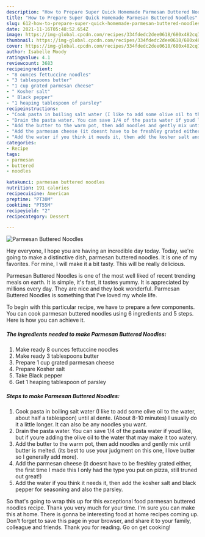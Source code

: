 ```yaml
---
description: "How to Prepare Super Quick Homemade Parmesan Buttered Noodles"
title: "How to Prepare Super Quick Homemade Parmesan Buttered Noodles"
slug: 612-how-to-prepare-super-quick-homemade-parmesan-buttered-noodles
date: 2021-11-16T05:48:52.654Z
image: https://img-global.cpcdn.com/recipes/334fdedc2dee0618/680x482cq70/parmesan-buttered-noodles-recipe-main-photo.jpg
thumbnail: https://img-global.cpcdn.com/recipes/334fdedc2dee0618/680x482cq70/parmesan-buttered-noodles-recipe-main-photo.jpg
cover: https://img-global.cpcdn.com/recipes/334fdedc2dee0618/680x482cq70/parmesan-buttered-noodles-recipe-main-photo.jpg
author: Isabelle Moody
ratingvalue: 4.1
reviewcount: 3683
recipeingredient:
- "8 ounces fettuccine noodles"
- "3 tablespoons butter"
- "1 cup grated parmesan cheese"
- " Kosher salt"
- " Black pepper"
- "1 heaping tablespoon of parsley"
recipeinstructions:
- "Cook pasta in boiling salt water (I like to add some olive oil to the water, about half a tablespoon) until al dente. (About 8-10 minutes) I usually do it a little  longer. It can also be any noodles you want."
- "Drain the pasta water. You can save 1/4 of the pasta water if youd like, but if youre adding the olive oil to the water that may make it too watery."
- "Add the butter to the warm pot, then add noodles and gently mix until butter is melted. (its best to use your judgment on this one, I love butter so I generally add more)."
- "Add the parmesan cheese (it doesnt have to be freshley grated either, the first time I made this I only had the type you put on pizza, still truned out great!)"
- "Add the water if you think it needs it, then add the kosher salt and black pepper for seasoning and also the parsley."
categories:
- Recipe
tags:
- parmesan
- buttered
- noodles

katakunci: parmesan buttered noodles 
nutrition: 191 calories
recipecuisine: American
preptime: "PT30M"
cooktime: "PT55M"
recipeyield: "2"
recipecategory: Dessert

---
```



![Parmesan Buttered Noodles](https://img-global.cpcdn.com/recipes/334fdedc2dee0618/680x482cq70/parmesan-buttered-noodles-recipe-main-photo.jpg)

Hey everyone, I hope you are having an incredible day today. Today, we're going to make a distinctive dish, parmesan buttered noodles. It is one of my favorites. For mine, I will make it a bit tasty. This will be really delicious.



Parmesan Buttered Noodles is one of the most well liked of recent trending meals on earth. It is simple, it's fast, it tastes yummy. It is appreciated by millions every day. They are nice and they look wonderful. Parmesan Buttered Noodles is something that I've loved my whole life.


To begin with this particular recipe, we have to prepare a few components. You can cook parmesan buttered noodles using 6 ingredients and 5 steps. Here is how you can achieve it.

<!--inarticleads1-->

##### The ingredients needed to make Parmesan Buttered Noodles:

1. Make ready 8 ounces fettuccine noodles
1. Make ready 3 tablespoons butter
1. Prepare 1 cup grated parmesan cheese
1. Prepare  Kosher salt
1. Take  Black pepper
1. Get 1 heaping tablespoon of parsley




<!--inarticleads2-->

##### Steps to make Parmesan Buttered Noodles:

1. Cook pasta in boiling salt water (I like to add some olive oil to the water, about half a tablespoon) until al dente. (About 8-10 minutes) I usually do it a little  longer. It can also be any noodles you want.
1. Drain the pasta water. You can save 1/4 of the pasta water if youd like, but if youre adding the olive oil to the water that may make it too watery.
1. Add the butter to the warm pot, then add noodles and gently mix until butter is melted. (its best to use your judgment on this one, I love butter so I generally add more).
1. Add the parmesan cheese (it doesnt have to be freshley grated either, the first time I made this I only had the type you put on pizza, still truned out great!)
1. Add the water if you think it needs it, then add the kosher salt and black pepper for seasoning and also the parsley.




So that's going to wrap this up for this exceptional food parmesan buttered noodles recipe. Thank you very much for your time. I'm sure you can make this at home. There is gonna be interesting food at home recipes coming up. Don't forget to save this page in your browser, and share it to your family, colleague and friends. Thank you for reading. Go on get cooking!
